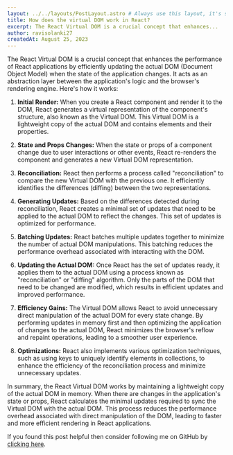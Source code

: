 ```yaml
---
layout: ../../layouts/PostLayout.astro # Always use this layout, it's so the post gets properly styled
title: How does the virtual DOM work in React?
excerpt: The React Virtual DOM is a crucial concept that enhances...
author: ravisolanki27
createdAt: August 25, 2023
---
```


The React Virtual DOM is a crucial concept that enhances the performance of React applications by efficiently updating the actual DOM (Document Object Model) when the state of the application changes. It acts as an abstraction layer between the application's logic and the browser's rendering engine. Here's how it works:

1. **Initial Render:**
   When you create a React component and render it to the DOM, React generates a virtual representation of the component's structure, also known as the Virtual DOM. This Virtual DOM is a lightweight copy of the actual DOM and contains elements and their properties.

2. **State and Props Changes:**
   When the state or props of a component change due to user interactions or other events, React re-renders the component and generates a new Virtual DOM representation.

3. **Reconciliation:**
   React then performs a process called "reconciliation" to compare the new Virtual DOM with the previous one. It efficiently identifies the differences (diffing) between the two representations.

4. **Generating Updates:**
   Based on the differences detected during reconciliation, React creates a minimal set of updates that need to be applied to the actual DOM to reflect the changes. This set of updates is optimized for performance.

5. **Batching Updates:**
   React batches multiple updates together to minimize the number of actual DOM manipulations. This batching reduces the performance overhead associated with interacting with the DOM.

6. **Updating the Actual DOM:**
   Once React has the set of updates ready, it applies them to the actual DOM using a process known as "reconciliation" or "diffing" algorithm. Only the parts of the DOM that need to be changed are modified, which results in efficient updates and improved performance.

7. **Efficiency Gains:**
   The Virtual DOM allows React to avoid unnecessary direct manipulation of the actual DOM for every state change. By performing updates in memory first and then optimizing the application of changes to the actual DOM, React minimizes the browser's reflow and repaint operations, leading to a smoother user experience.

8. **Optimizations:**
   React also implements various optimization techniques, such as using keys to uniquely identify elements in collections, to enhance the efficiency of the reconciliation process and minimize unnecessary updates.

In summary, the React Virtual DOM works by maintaining a lightweight copy of the actual DOM in memory. When there are changes in the application's state or props, React calculates the minimal updates required to sync the Virtual DOM with the actual DOM. This process reduces the performance overhead associated with direct manipulation of the DOM, leading to faster and more efficient rendering in React applications.

If you found this post helpful then consider following me on GitHub by [clicking here](https://github.com/RaviSolanki27).
